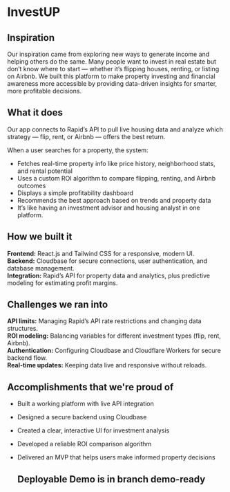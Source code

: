 # InvestUP

## Inspiration
Our inspiration came from exploring new ways to generate income and helping others do the same. Many people want to invest in real estate but don’t know where to start — whether it’s flipping houses, renting, or listing on Airbnb. We built this platform to make property investing and financial awareness more accessible by providing data-driven insights for smarter, more profitable decisions.

## What it does
Our app connects to Rapid’s API to pull live housing data and analyze which strategy — flip, rent, or Airbnb — offers the best return.

When a user searches for a property, the system:
- Fetches real-time property info like price history, neighborhood stats, and rental potential
- Uses a custom ROI algorithm to compare flipping, renting, and Airbnb outcomes
- Displays a simple profitability dashboard
- Recommends the best approach based on trends and property data
- It’s like having an investment advisor and housing analyst in one platform.

## How we built it
**Frontend:** React.js and Tailwind CSS for a responsive, modern UI.  
**Backend:** Cloudbase for secure connections, user authentication, and database management.  
**Integration:** Rapid’s API for property data and analytics, plus predictive modeling for estimating profit margins.

## Challenges we ran into
**API limits:** Managing Rapid’s API rate restrictions and changing data structures.  
**ROI modeling:** Balancing variables for different investment types (flip, rent, Airbnb).  
**Authentication:** Configuring Cloudbase and Cloudflare Workers for secure backend flow.  
**Real-time updates:** Keeping data live and responsive without reloads.

## Accomplishments that we're proud of
- Built a working platform with live API integration  
- Designed a secure backend using Cloudbase  
- Created a clear, interactive UI for investment analysis  
- Developed a reliable ROI comparison algorithm  
- Delivered an MVP that helps users make informed property decisions

  ## Deployable Demo is in branch demo-ready
  
